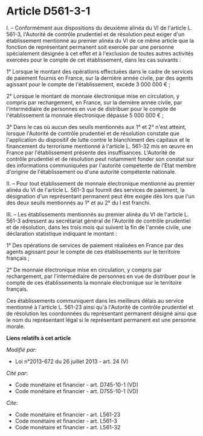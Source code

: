 # Article D561-3-1

I. – Conformément aux dispositions du deuxième alinéa du VI de l'article L. 561-3, l'Autorité de contrôle prudentiel et de
résolution peut exiger d'un établissement mentionné au premier alinéa du VI de ce même article que la fonction de
représentant permanent soit exercée par une personne spécialement désignée à cet effet et à l'exclusion de toutes autres
activités exercées pour le compte de cet établissement, dans les cas suivants :

1° Lorsque le montant des opérations effectuées dans le cadre de services de paiement fournis en France, sur la dernière
année civile, par des agents agissant pour le compte de l'établissement, excède 3 000 000 € ;

2° Lorsque le montant de monnaie électronique mise en circulation, y compris par rechargement, en France, sur la dernière
année civile, par l'intermédiaire de personnes en vue de distribuer pour le compte de l'établissement la monnaie électronique
dépasse 5 000 000 € ;

3° Dans le cas où aucun des seuils mentionnés aux 1° et 2° n'est atteint, lorsque l'Autorité de contrôle prudentiel et de
résolution constate que l'application du dispositif de lutte contre le blanchiment des capitaux et le financement du
terrorisme mentionné à l'article L. 561-32 mis en œuvre en France par l'établissement présente des insuffisances. L'Autorité
de contrôle prudentiel et de résolution peut notamment fonder son constat sur des informations communiquées par l'autorité
compétente de l'Etat membre d'origine de l'établissement ou d'une autorité compétente nationale.

II. – Pour tout établissement de monnaie électronique mentionné au premier alinéa du VI de l'article L. 561-3 qui fournit des
services de paiement, la désignation d'un représentant permanent peut être exigée dès lors que l'un des deux seuils
mentionnés au 1° et au 2° du I est franchi.

III. – Les établissements mentionnés au premier alinéa du VI de l'article L. 561-3 adressent au secrétariat général de
l'Autorité de contrôle prudentiel et de résolution, dans les trois mois qui suivent la fin de l'année civile, une déclaration
statistique indiquant le montant :

1° Des opérations de services de paiement réalisées en France par des agents agissant pour le compte de ces établissements
sur le territoire français ;

2° De monnaie électronique mise en circulation, y compris par rechargement, par l'intermédiaire de personnes en vue de
distribuer pour le compte de ces établissements la monnaie électronique sur le territoire français.

Ces établissements communiquent dans les meilleurs délais au service mentionné à l'article L. 561-23 ainsi qu'à l'Autorité de
contrôle prudentiel et de résolution les coordonnées du représentant permanent désigné ainsi que le nom du représentant légal
si le représentant permanent est une personne morale.

**Liens relatifs à cet article**

_Modifié par_:

  - Loi n°2013-672 du 26 juillet 2013 - art. 24 (V)

_Cité par_:

  - Code monétaire et financier - art. D745-10-1 (VD)
  - Code monétaire et financier - art. D755-10-1 (VD)

_Cite_:

  - Code monétaire et financier - art. L561-23
  - Code monétaire et financier - art. L561-3
  - Code monétaire et financier - art. L561-32
